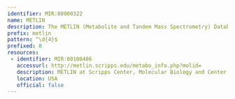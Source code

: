```yaml
---
identifier: MIR:00000322
name: METLIN
description: The METLIN (Metabolite and Tandem Mass Spectrometry) Database is a repository of metabolite information as well as tandem mass spectrometry data, providing public access to its comprehensive MS and MS/MS metabolite data. An annotated list of known metabolites and their mass, chemical formula, and structure are available, with each metabolite linked to external resources for further reference and inquiry.
prefix: metlin
pattern: ^\d{4}$
prefixed: 0
resources:
 - identifier: MIR:00100406
   accessurl: http://metlin.scripps.edu/metabo_info.php?molid=
   description: METLIN at Scripps Center, Molecular Biology and Center for Mass Spectrometry, La Jolla
   location: USA
   official: false
---
```

